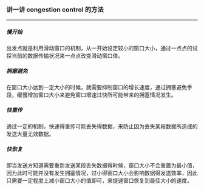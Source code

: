 ### 讲一讲 congestion control 的方法 

------

##### 慢开始

出发点就是利用滑动窗口的机制，从一开始设定较小的窗口大小，通过一点点的试探当前的数据传输状况来一点点改变滑动窗口值。

##### 拥塞避免

在窗口大小达到一定大小的时候，就需要抑制窗口的增长速度，通过拥塞避免手段，缓慢增加窗口大小来避免窗口增速过快所可能带来的拥塞情况发生。

##### 快重传

通过一定的机制，快速得重传可能丢失得数据，来防止因为丢失某段数据所造成的发送大量无效数据。

##### 快恢复

即当发送方知道需要重新发送某段丢失数据得时候，窗口大小不会重置为最小值，因为此时可能并没有发生拥塞情况，过小得窗口大小会影响数据得发送效率，因此只需要一定程度上减小窗口大小的值即可，来提速窗口恢复到最佳大小的速度。